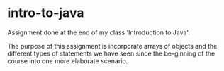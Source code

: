 # intro-to-java
Assignment done at the end of my class 'Introduction to Java'.

The purpose of this assignment is incorporate arrays of objects and the different types of statements we have seen since the be-ginning of the course into one more elaborate scenario.
